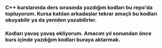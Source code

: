 ### C++ kurslarında ders sırasında yazdığım kodları bu repo'da topluyorum. Kursa katılan arkadaşlar tekrar amaçlı bu kodları okuyabilir ya da yeniden yazabilirler.
### Kodları yavaş yavaş ekliyorum. Amacım yıl sonundan önce kurs içinde yazdığım kodları buraya aktarmak.
